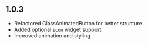 ## 1.0.3

- Refactored GlassAnimatedButton for better structure
- Added optional `icon` widget support
- Improved animation and styling
